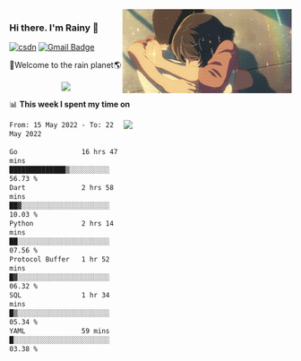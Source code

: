 <img  align='right' height="150" src="https://github.com/LikeRainDay/LikeRainDay/blob/master/pic/img_rain_1.gif?raw=true">



### Hi there. I'm Rainy :lemon:

[![csdn](https://img.shields.io/badge/-csdn-c14438?style=flat-square&logo=c&logoColor=white)](https://blog.csdn.net/qq_15807167)
[![Gmail Badge](https://img.shields.io/badge/-gmail-c14438?style=flat-square&logo=Gmail&logoColor=white&link=mailto:houshuai0816@gmail.com)](mailto:houshuai0816@gmail.com)

🚀Welcome to the rain planet🌎

<center>
<img align='center'  src="https://source.unsplash.com/random/1200x600">
</center>

📊 **This week I spent my time on**

<img align='right'   width="300" src="https://github-readme-stats.vercel.app/api?username=LikeRainDay&show_icons=true&title_color=fff&icon_color=79ff97&text_color=9f9f9f&bg_color=151515">

<!--START_SECTION:waka-->

```text
From: 15 May 2022 - To: 22 May 2022

Go                16 hrs 47 mins  ██████████████▒░░░░░░░░░░   56.73 %
Dart              2 hrs 58 mins   ██▓░░░░░░░░░░░░░░░░░░░░░░   10.03 %
Python            2 hrs 14 mins   ██░░░░░░░░░░░░░░░░░░░░░░░   07.56 %
Protocol Buffer   1 hr 52 mins    █▓░░░░░░░░░░░░░░░░░░░░░░░   06.32 %
SQL               1 hr 34 mins    █▒░░░░░░░░░░░░░░░░░░░░░░░   05.34 %
YAML              59 mins         █░░░░░░░░░░░░░░░░░░░░░░░░   03.38 %
```

<!--END_SECTION:waka-->
